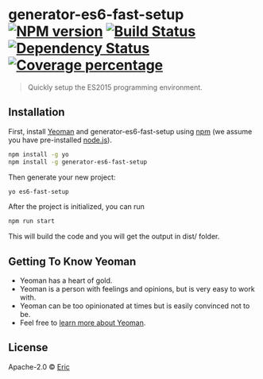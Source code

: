 # generator-es6-fast-setup [![NPM version][npm-image]][npm-url] [![Build Status][travis-image]][travis-url] [![Dependency Status][daviddm-image]][daviddm-url] [![Coverage percentage][coveralls-image]][coveralls-url]
> Quickly setup the ES2015 programming environment.

## Installation

First, install [Yeoman](http://yeoman.io) and generator-es6-fast-setup using [npm](https://www.npmjs.com/) (we assume you have pre-installed [node.js](https://nodejs.org/)).

```bash
npm install -g yo
npm install -g generator-es6-fast-setup
```

Then generate your new project:

```bash
yo es6-fast-setup
```

After the project is initialized, you can run
```bash
npm run start
```
This will build the code and you will get the output in dist/ folder.

## Getting To Know Yeoman

 * Yeoman has a heart of gold.
 * Yeoman is a person with feelings and opinions, but is very easy to work with.
 * Yeoman can be too opinionated at times but is easily convinced not to be.
 * Feel free to [learn more about Yeoman](http://yeoman.io/).

## License

Apache-2.0 © [Eric]()


[npm-image]: https://badge.fury.io/js/generator-es6-fast-setup.svg
[npm-url]: https://npmjs.org/package/generator-es6-fast-setup
[travis-image]: https://travis-ci.org/myairforce1/generator-es6-fast-setup.svg?branch=master
[travis-url]: https://travis-ci.org/myairforce1/generator-es6-fast-setup
[daviddm-image]: https://david-dm.org/myairforce1/generator-es6-fast-setup.svg?theme=shields.io
[daviddm-url]: https://david-dm.org/myairforce1/generator-es6-fast-setup
[coveralls-image]: https://coveralls.io/repos/myairforce1/generator-es6-fast-setup/badge.svg
[coveralls-url]: https://coveralls.io/r/myairforce1/generator-es6-fast-setup
